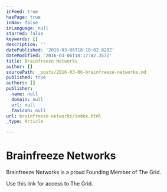 ```yaml
---
inFeed: true
hasPage: true
inNav: false
inLanguage: null
starred: false
keywords: []
description: ''
datePublished: '2016-03-06T18:18:02.828Z'
dateModified: '2016-03-06T18:17:42.357Z'
title: Brainfreeze Networks
author: []
sourcePath: _posts/2016-03-06-brainfreeze-networks.md
published: true
authors: []
publisher:
  name: null
  domain: null
  url: null
  favicon: null
url: brainfreeze-networks/index.html
_type: Article

---
```

# Brainfreeze Networks

Brainfreeze Networks is a proud Founding Member of The Grid.

Use this link for access to The Grid.